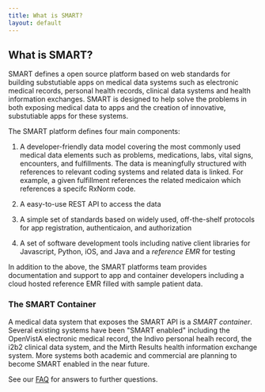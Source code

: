 ```yaml
---
title: What is SMART?
layout: default
---
```


## What is SMART?

SMART defines a open source platform based on web standards for building
substutiable apps on medical data systems such as electronic medical records,
personal health records, clinical data systems and health information
exchanges. SMART is designed to help solve the problems in both exposing
medical data to apps and the creation of innovative, substutiable apps for
these systems.

The SMART platform defines four main components:

1. A developer-friendly data model covering the most commonly used medical data
elements such as problems, medications, labs, vital signs, encounters, and
fulfillments. The data is meaningfully structured with references to relevant
coding systems and related data is linked. For example, a given fulfillment
references the related medicaion which references a specifc RxNorm code.

2. A easy-to-use REST API to access the data

3. A simple set of standards based on widely used, off-the-shelf protocols for
app registration, authenticaion, and authorization

4. A set of software development tools including native client libraries for
Javascript, Python, iOS, and Java and a _reference EMR_ for testing

In addition to the above, the SMART platforms team provides documentation and
support to app and container developers including a cloud hosted reference EMR
filled with sample patient data.


### The SMART Container

A medical data system that exposes the SMART API is a _SMART container_.
Several existing systems have been "SMART enabled" including the OpenVistA
electronic medical record, the Indivo personal healh record, the i2b2 clinical
data system, and the Mirth Results health information exchange system. More
systems both academic and commercial are planning to become SMART enabled in
the near future.

See our [FAQ](/faq.html) for answers to further questions.

<!---
How Do I Write Medical Apps With SMART?
How Do I "SMART Enable" My System?
Who is Using SMART?
Is SMART a "Standard"?
--->
